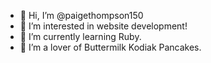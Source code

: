 - 👋 Hi, I’m @paigethompson150
- 👀 I’m interested in website development!
- 🌱 I’m currently learning Ruby.
- 💞️ I’m a lover of Buttermilk Kodiak Pancakes.
<!---
paigethompson150/paigethompson150 is a ✨ special ✨ repository because its `README.md` (this file) appears on your GitHub profile.
You can click the Preview link to take a look at your changes.
--->
